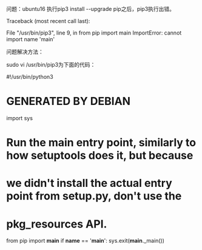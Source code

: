 问题：ubuntu16 执行pip3 install --upgrade pip之后，pip3执行出错。

Traceback (most recent call last):

File "/usr/bin/pip3", line 9, in <module>
from pip import main
ImportError: cannot import name 'main'

问题解决方法：

sudo vi /usr/bin/pip3为下面的代码：

#!/usr/bin/python3
# GENERATED BY DEBIAN

import sys

# Run the main entry point, similarly to how setuptools does it, but because
# we didn't install the actual entry point from setup.py, don't use the
# pkg_resources API.
from pip import __main__
if __name__ == '__main__':
    sys.exit(__main__._main())